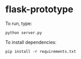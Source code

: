 # flask-prototype

To run, type:

```
python server.py
```

To install dependencies:

```
pip install -r requirements.txt
```
